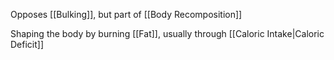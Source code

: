 Opposes [[Bulking]], but part of [[Body Recomposition]]

Shaping the body by burning [[Fat]], usually through [[Caloric Intake|Caloric Deficit]]